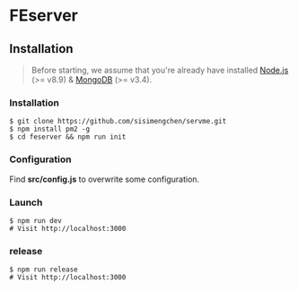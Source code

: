 # FEserver

## Installation

> Before starting, we assume that you're already have installed
> [Node.js](https://nodejs.org) (>= v8.9) & [MongoDB](https://www.mongodb.com) (>= v3.4).

### Installation

```shell
$ git clone https://github.com/sisimengchen/servme.git
$ npm install pm2 -g
$ cd feserver && npm run init
```

### Configuration

Find **src/config.js** to overwrite some
configuration.

### Launch

```shell
$ npm run dev
# Visit http://localhost:3000
```

### release

```shell
$ npm run release
# Visit http://localhost:3000
```
